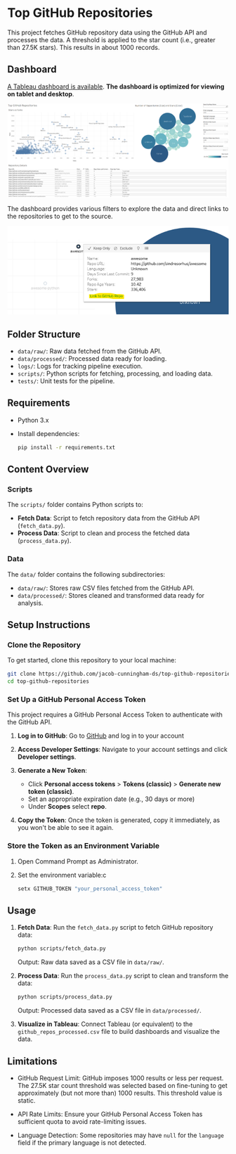 # Top GitHub Repositories

This project fetches GitHub repository data using the GitHub API and processes the data.  A threshold is applied to the star count (i.e., greater than 27.5K stars). This results in about 1000 records. 

## Dashboard

[A Tableau dashboard is available](https://public.tableau.com/app/profile/jacob.cunningham3882/viz/PopularGitHubRepositories/TopGitHubRepositories?publish=yes). **The dashboard is optimized for viewing on tablet and desktop**.

![Dashboard Image](https://github.com/jacob-cunningham-ds/top-github-repositories/raw/main/images/dashboard.png)


The dashboard provides various filters to explore the data and direct links to the repositories to get to the source.

![Link to Repo Image](https://github.com/jacob-cunningham-ds/top-github-repositories/raw/main/images/link_to_github_repo.png)

## Folder Structure

- `data/raw/`: Raw data fetched from the GitHub API.
- `data/processed/`: Processed data ready for loading.
- `logs/`: Logs for tracking pipeline execution.
- `scripts/`: Python scripts for fetching, processing, and loading data.
- `tests/`: Unit tests for the pipeline.

## Requirements
- Python 3.x
- Install dependencies:

    ```bash
    pip install -r requirements.txt
    ```

## Content Overview

### Scripts
The `scripts/` folder contains Python scripts to:
- **Fetch Data**: Script to fetch repository data from the GitHub API (`fetch_data.py`).
- **Process Data**: Script to clean and process the fetched data (`process_data.py`).

### Data
The `data/` folder contains the following subdirectories:
- `data/raw/`: Stores raw CSV files fetched from the GitHub API.
- `data/processed/`: Stores cleaned and transformed data ready for analysis.

## Setup Instructions

### Clone the Repository

To get started, clone this repository to your local machine:

```bash
git clone https://github.com/jacob-cunningham-ds/top-github-repositories.git
cd top-github-repositories
```

### Set Up a GitHub Personal Access Token

This project requires a GitHub Personal Access Token to authenticate with the GitHub API.

1. **Log in to GitHub**:
    Go to [GitHub](https://www.github.com) and log in to your account

2. **Access Developer Settings**:
    Navigate to your account settings and click **Developer settings**.

3. **Generate a New Token**:
    - Click **Personal access tokens** > **Tokens (classic)** > **Generate new token (classic)**.
    - Set an appropriate expiration date (e.g., 30 days or more)
    - Under **Scopes** select **repo**.

4. **Copy the Token**:
    Once the token is generated, copy it immediately, as you won't be able to see it again.

### Store the Token as an Environment Variable

1. Open Command Prompt as Administrator.

2. Set the environment variable:c
   
    ```bash
    setx GITHUB_TOKEN "your_personal_access_token"
    ```

## Usage

1. **Fetch Data**:
    Run the `fetch_data.py` script to fetch GitHub repository data:
    
    ```bash
    python scripts/fetch_data.py
    ```

    Output: Raw data saved as a CSV file in `data/raw/`.

2. **Process Data**:
    Run the `process_data.py` script to clean and transform the data:

    ```bash
    python scripts/process_data.py
    ```

    Output: Processed data saved as a CSV file in `data/processed/`.

4. **Visualize in Tableau**: Connect Tableau (or equivalent) to the `github_repos_processed.csv` file to build dashboards and visualize the data.

## Limitations

- GitHub Request Limit:
    GitHub imposes 1000 results or less per request. The 27.5K star count threshold was selected based on fine-tuning to get approximately (but not more than) 1000 results. This threshold value is static.

- API Rate Limits:
    Ensure your GitHub Personal Access Token has sufficient quota to avoid rate-limiting issues.

- Language Detection:
    Some repositories may have `null` for the `language` field if the primary language is not detected.

